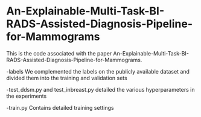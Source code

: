 # An-Explainable-Multi-Task-BI-RADS-Assisted-Diagnosis-Pipeline-for-Mammograms
This is the code associated with the paper An-Explainable-Multi-Task-BI-RADS-Assisted-Diagnosis-Pipeline-for-Mammograms.

-labels  We complemented the labels on the publicly available dataset and divided them into the training and validation sets

-test_ddsm.py and test_inbreast.py detailed the various hyperparameters in the experiments

-train.py Contains detailed training settings
